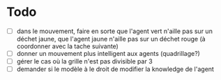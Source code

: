 # Todo

- [ ] dans le mouvement, faire en sorte que l'agent vert n'aille pas sur un déchet jaune, que l'agent jaune n'aille pas sur un déchet rouge (à coordonner avec la tache suivante)
- [ ] donner un mouvement plus intelligent aux agents (quadrillage?)
- [ ] gérer le cas où la grille n'est pas divisible par 3
- [ ] demander si le modèle à le droit de modifier la knowledge de l'agent
